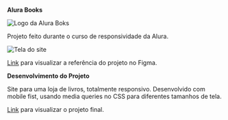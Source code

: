 <b>Alura Books</b>

![Logo da Alura Boks](https://github.com/SilviaKF/alurabook/assets/140977249/b7f857d5-60fd-459b-bead-2e35a9567a33)

Projeto feito durante o curso de responsividade da Alura.

![Tela do site](https://github.com/SilviaKF/alurabook/assets/140977249/ba39e098-9f10-4b90-9fc5-a192362ed8d5)

<a href="https://www.figma.com/file/uGfo6CFXVIuReJLZTy2cCf/AluraBooks-(Copy)?type=design&node-id=37%3A94&mode=design&t=qicL8hhJaVLWs7nQ-1">Link</a> para visualizar a referência do projeto no Figma.

<b>Desenvolvimento do Projeto</b>

Site para uma loja de livros, totalmente responsivo. Desenvolvido com mobile fist, usando media queries no CSS para diferentes tamanhos de tela. 

<a href="https://silviakf.github.io/alurabook/">Link</a> para visualizar o projeto final.
